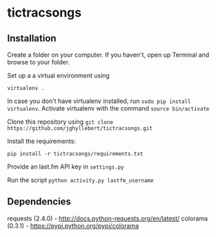 tictracsongs
============

Installation
------------

Create a folder on your computer. If you haven't, open up Terminal and browse to your folder.

Set up a a virtual environment using

    virtualenv .

In case you don't have virtualenv installed, run ``sudo pip install virtualenv``.
Activate virtualenv with the command ``source bin/activate``

Clone this repository using ``git clone https://github.com/jghyllebert/tictracsongs.git``

Install the requirements:

    pip install -r tictracsongs/requirements.txt

Provide an last.fm API key in ``settings.py``

Run the script ``python activity.py lastfm_username``

Dependencies
------------
requests (2.4.0) - http://docs.python-requests.org/en/latest/
colorama (0.3.1) - https://pypi.python.org/pypi/colorama